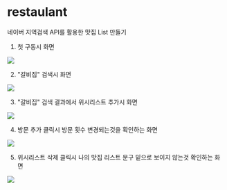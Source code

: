 # restaulant
네이버 지역검색 API를 활용한 맛집 List 만들기

1. 첫 구동시 화면
<img src="https://user-images.githubusercontent.com/51894013/197546491-91df230e-64ba-4a98-a605-c5a41761467b.png">

2. "갈비집" 검색시 화면
<img src="https://user-images.githubusercontent.com/51894013/197547040-ee3a4fa0-aa4b-44a3-bcde-396d0ee3553f.png">

3. "갈비집" 검색 결과에서 위시리스트 추가시 화면
<img src="https://user-images.githubusercontent.com/51894013/197547333-a46d1f3d-e9b5-4c07-97d2-1cad084853c6.png">

4. 방문 추가 클릭시 방문 횟수 변경되는것을 확인하는 화면
<img src="https://user-images.githubusercontent.com/51894013/197547727-f96f0154-b960-4864-9092-fa0128a77acd.png">

5. 위시리스트 삭제 클릭시 나의 맛집 리스트 문구 밑으로 보이지 않는것 확인하는 화면
<img src="https://user-images.githubusercontent.com/51894013/197548115-d6438d96-91bb-4077-955d-9063058628e6.png">

